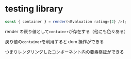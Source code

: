 # testing library

```javascript
const { container } = render(<Evaluation rating={2} />);
```

render の戻り値として`container`が存在する（他にも色々ある）

戻り値の`container`を利用すると dom 操作ができる

つまりレンダリングしたコンポーネント内の要素検証ができる

